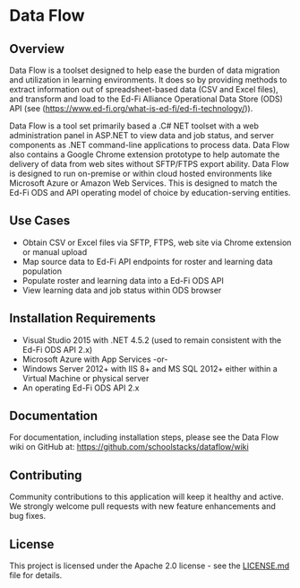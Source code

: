 # Data Flow

## Overview

Data Flow is a toolset designed to help ease the burden of data migration and utilization in learning environments.  It does so by providing methods to extract information out of spreadsheet-based data (CSV and Excel files), and transform and load to the Ed-Fi Alliance Operational Data Store (ODS) API (see (https://www.ed-fi.org/what-is-ed-fi/ed-fi-technology/)).

Data Flow is a tool set primarily based a .C# NET toolset with a web administration panel in ASP.NET to view data and job status, and server components as .NET command-line applications to process data.  Data Flow also contains a Google Chrome extension prototype to help automate the delivery of data from web sites without SFTP/FTPS export ability.  Data Flow is designed to run on-premise or within cloud hosted environments like Microsoft Azure or Amazon Web Services.  This is designed to match the Ed-Fi ODS and API operating model of choice by education-serving entities.

## Use Cases

* Obtain CSV or Excel files via SFTP, FTPS, web site via Chrome extension or manual upload
* Map source data to Ed-Fi API endpoints for roster and learning data population
* Populate roster and learning data into a Ed-Fi ODS API
* View learning data and job status within ODS browser

## Installation Requirements

* Visual Studio 2015 with .NET 4.5.2 (used to remain consistent with the Ed-Fi ODS API 2.x)
* Microsoft Azure with App Services -or-
* Windows Server 2012+ with IIS 8+ and MS SQL 2012+ either within a Virtual Machine or physical server
* An operating Ed-Fi ODS API 2.x

## Documentation

For documentation, including installation steps, please see the Data Flow wiki on GitHub at:  https://github.com/schoolstacks/dataflow/wiki

## Contributing

Community contributions to this application will keep it healthy and active.  We strongly welcome pull requests with new feature enhancements and bug fixes.

## License

This project is licensed under the Apache 2.0 license - see the [LICENSE.md](LICENSE.md) file for details.